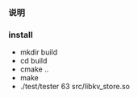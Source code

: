 ### 说明

### install
* mkdir build
* cd build
* cmake ..
* make
* ./test/tester 63 src/libkv_store.so

